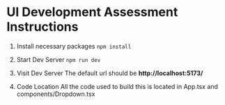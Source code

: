 # UI Development Assessment Instructions

1. Install necessary packages
`npm install`

2. Start Dev Server
`npm run dev`

3. Visit Dev Server
The default url should be **http://localhost:5173/**

4. Code Location
All the code used to build this is located in App.tsx and components/Dropdown.tsx
